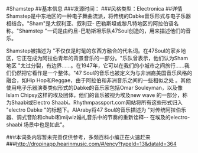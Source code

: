 #Shamstep
##基本信息
###发源时间：
###风格类型：Electronica
##详情
Shamstep是中东地区的一种电子舞曲流派，将传统的Dabke音乐形式与电子乐器相结合。"Sham"是大叙利亚、叙利亚-
巴勒斯坦或黎凡特地区的阿拉伯语名称。"Shamstep "一词是由约旦-巴勒斯坦乐队47Soul创造的，用来描述他们的音乐。



Shamstep被描述为
"不仅仅是时髦的东西方融合的代名词。在47Soul的家乡地区，它正在成为阿拉伯青年的背景音乐的一部分。"乐队曾表示，他们认为Sham地区
"太过分裂，有边界......。在1947年，它可以在我们的小城市之间旅行......我们仍然把它看作是一个整体。"47
Soul的音乐也被定义为与非洲裔美国音乐风格的融合，如Hip Hop和Reggae，由于阿拉伯和非洲音乐之间的一些相似之处
。其他使用电子乐器演奏类似形式的Dabke的音乐家包括Omar Souleyman，以及像Islam Chipsy这样的埃及团体，他们的音乐被视为埃及new
wave 的一部分，称为Shaabi或Electro Shaabi。Rhythmpassport.com网站将所有这些形式归入 "electro Dabke
"的标题下。AlAraby将47 Soul的音乐描述为 "对传统阿拉伯乐器、调式音阶和chubi和mijwiz婚礼音乐中的节奏的重新诠释--
在埃及的electro-shaabi 场景中也是如此"。

###本词条内容暂未完善仅供参考，多频百科小编正在火速赶来
###http://dropinapp.hearinmusic.com/#/ency?typeId=13&dataId=364
